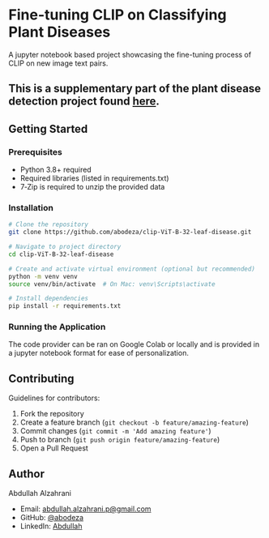 # Fine-tuning CLIP on Classifying Plant Diseases
A jupyter notebook based project showcasing the fine-tuning process of CLIP on new image text pairs. 

This is a supplementary part of the plant disease detection project found [here](https://abodeza.github.io/projects/gharsa).
---



## Getting Started

### Prerequisites

* Python 3.8+ required
* Required libraries (listed in requirements.txt)
* 7‑Zip is required to unzip the provided data

### Installation

```bash
# Clone the repository
git clone https://github.com/abodeza/clip-ViT-B-32-leaf-disease.git

# Navigate to project directory
cd clip-ViT-B-32-leaf-disease

# Create and activate virtual environment (optional but recommended)
python -m venv venv
source venv/bin/activate  # On Mac: venv\Scripts\activate

# Install dependencies
pip install -r requirements.txt
```


### Running the Application

The code provider can be ran on Google Colab or locally and is provided in a jupyter notebook format for ease of personalization. 



## Contributing

Guidelines for contributors:
1. Fork the repository
2. Create a feature branch (`git checkout -b feature/amazing-feature`)
3. Commit changes (`git commit -m 'Add amazing feature'`)
4. Push to branch (`git push origin feature/amazing-feature`)
5. Open a Pull Request

## Author

Abdullah Alzahrani
- Email: [abdullah.alzahrani.p@gmail.com](mailto:abdullah.alzahrani.p@gmail.com)
- GitHub: [@abodeza](https://github.com/abodeza)
- LinkedIn: [Abdullah](https://linkedin.com/in/a-a-alzahrani)
